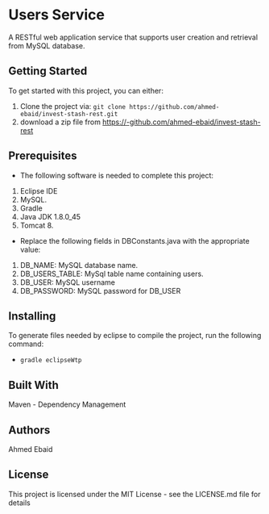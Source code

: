 # Users Service
A RESTful web application service that supports user creation and retrieval from MySQL database.

## Getting Started
To get started with this project, you can either:
1. Clone the project via: `git clone https://github.com/ahmed-ebaid/invest-stash-rest.git`
2. download a zip file from https://-github.com/ahmed-ebaid/invest-stash-rest

## Prerequisites
* The following software is needed to complete this project:
1. Eclipse IDE
2. MySQL.
3. Gradle
4. Java JDK 1.8.0_45
5. Tomcat 8.
* Replace the following fields in DBConstants.java with the appropriate value:
1. DB_NAME: MySQL database name.
2. DB_USERS_TABLE: MySql table name containing users.
3. DB_USER: MySQL username
4. DB_PASSWORD: MySQL password for DB_USER

## Installing
To generate files needed by eclipse to compile the project, run the following command:
* `gradle eclipseWtp`

## Built With
Maven - Dependency Management

## Authors
Ahmed Ebaid

## License
This project is licensed under the MIT License - see the LICENSE.md file for details
